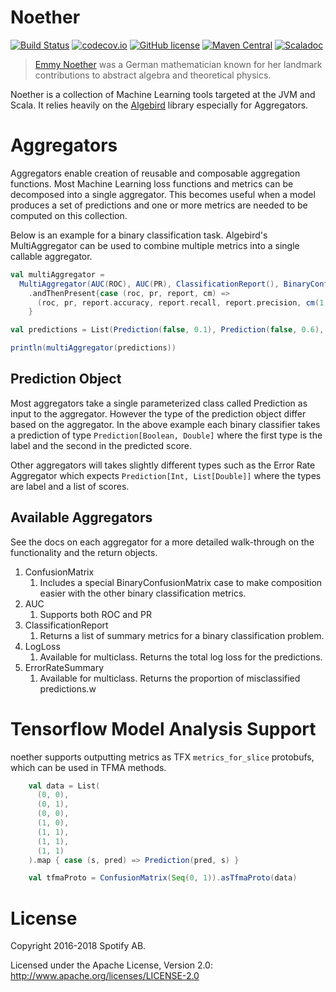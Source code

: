 Noether
=======

[![Build Status](https://travis-ci.org/spotify/noether.svg?branch=master)](https://travis-ci.org/spotify/noether)
[![codecov.io](https://codecov.io/github/spotify/noether/coverage.svg?branch=master)](https://codecov.io/github/spotify/noether?branch=master)
[![GitHub license](https://img.shields.io/github/license/spotify/noether.svg)](./LICENSE)
[![Maven Central](https://img.shields.io/maven-central/v/com.spotify/noether-core_2.12.svg)](https://maven-badges.herokuapp.com/maven-central/com.spotify/noether-core_2.12)
[![Scaladoc](https://img.shields.io/badge/scaladoc-latest-blue.svg)](https://spotify.github.io/noether/latest/api/com/spotify/noether/index.html)

> [Emmy Noether](https://en.wikipedia.org/wiki/Emmy_Noether) was a German mathematician known for her landmark contributions to abstract algebra and theoretical physics. 

Noether is a collection of Machine Learning tools targeted at the JVM and Scala.
It relies heavily on the [Algebird](https://github.com/twitter/algebird) library especially for Aggregators.

# Aggregators

Aggregators enable creation of reusable and composable aggregation functions. Most Machine Learning loss functions and metrics can be 
decomposed into a single aggregator.  This becomes useful when a model produces a set of predictions and one or more metrics are needed
to be computed on this collection.

Below is an example for a binary classification task. Algebird's MultiAggregator can be used to combine multiple metrics into a 
single callable aggregator.

```scala
val multiAggregator =
  MultiAggregator(AUC(ROC), AUC(PR), ClassificationReport(), BinaryConfusionMatrix())
    .andThenPresent{case (roc, pr, report, cm) =>
      (roc, pr, report.accuracy, report.recall, report.precision, cm(1, 1), cm(0, 0))
    }

val predictions = List(Prediction(false, 0.1), Prediction(false, 0.6), Prediction(true, 0.9))

println(multiAggregator(predictions))
```

## Prediction Object

Most aggregators take a single parameterized class called Prediction as input to the aggregator. However the type of
the prediction object differ based on the aggregator. In the above example each binary classifier takes a prediction 
of type `Prediction[Boolean, Double]` where the first type is the label and the second in the predicted score.

Other aggregators will takes slightly different types such as the Error Rate Aggregator which expects `Prediction[Int, List[Double]]`
where the types are label and a list of scores.

## Available Aggregators

See the docs on each aggregator for a more detailed walk-through on the functionality and the return objects.

1. ConfusionMatrix
    1.  Includes a special BinaryConfusionMatrix case to make composition easier with the other binary classification metrics.
2. AUC
    1. Supports both ROC and PR
3. ClassificationReport
    1. Returns a list of summary metrics for a binary classification problem.
4. LogLoss
    1. Available for multiclass. Returns the total log loss for the predictions.
5. ErrorRateSummary
    1. Available for multiclass. Returns the proportion of misclassified predictions.w      

# Tensorflow Model Analysis Support 

noether supports outputting metrics as TFX `metrics_for_slice` protobufs, which can be used in TFMA methods.

```scala
    val data = List(
      (0, 0),
      (0, 1),
      (0, 0),
      (1, 0),
      (1, 1),
      (1, 1),
      (1, 1)
    ).map { case (s, pred) => Prediction(pred, s) }

    val tfmaProto = ConfusionMatrix(Seq(0, 1)).asTfmaProto(data)
```

# License

Copyright 2016-2018 Spotify AB.

Licensed under the Apache License, Version 2.0: http://www.apache.org/licenses/LICENSE-2.0
